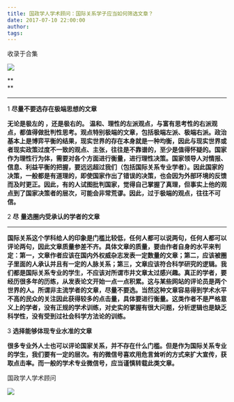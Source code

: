 ```yaml
---
title: 国政学人学术顾问：国际关系学子应当如何筛选文章？
date: 2017-07-10 22:00:00
author: 
tags: 
---
```



收录于合集

![](/images/4138/2.png)

**  
**

****

1 **尽量不要选存在极端思想的文章**

 **无论是极左的 ，还是极右的。
温和、理性的左派观点，与富有思考性的右派观点，都值得做批判性思考。观点特别极端的文章，包括极端左派、极端右派。政治基本上是博弈平衡的结果，现实世界的存在本身就是一种均衡，因此与现实世界或者现实政策过度不一致的观点、主张，往往是不靠谱的，至少是值得怀疑的。国家作为理性行为体，需要对各个方面进行衡量，进行理性决策。国家领导人对情报、信息、利益平衡的把握，要远远超过我们（包括国际关系专业学者）。因此国家的决策，一般都是有道理的，即使国家作出了错误的决策，也会因为外部环境的反馈而及时更正。因此，有的人试图批判国家，觉得自己掌握了真理，但事实上他的观点到了国家决策者的层次，可能会非常荒谬。因此，过于极端的观点，往往不可信。**

  

2 **尽** **量选圈内受承认的学者的文章**

 ****
**国际关系这个学科给人的印象是门槛比较低，任何人都可以说两句，任何人都可以评论两句，因此文章质量参差不齐。具体文章的质量，要由作者自身的水平来判定：第一，文章作者应该在国内外权威杂志发表一定数量的文章；第二，应该被圈子里面的人承认并且有一定的人脉关系；第三，文章应该符合科学研究的逻辑。我们都是国际关系专业的学生，不应该对所谓市井文章太过感兴趣。真正的学者，要经历很多年的历练，从发表论文开始一点一点积累。这与某些网站的评论员是两个世界的人。所谓非主流学者的文章，尽量不要选。当然这种文章容易得到学术水平不高的民众的关注因此获得较多的点击量，具体要进行衡量。这类作者不是严格意义上的学者，没有正规的学术训练，对史实的掌握有很大问题，分析逻辑也是缺乏科学性，没有受到过社会科学方法论的训练。**

  

3 **选择能够体现专业水准的文章**

**很多专业外人士也可以评论国家关系，并不存在什么门槛。但是作为国际关系专业的学生，我们要有一定的层次。有的微信号喜欢用危言耸听的方式来扩大宣传，获取点击率。而一般的学术专业微信号，应当谨慎转载此类文章。**

  

  

国政学人学术顾问

  

![](/images/4138/3.png)

